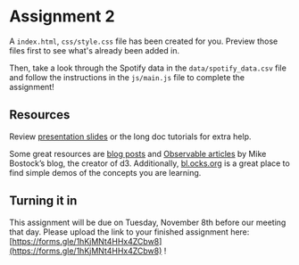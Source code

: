 # Assignment 2

A `index.html`, `css/style.css` file has been created for you. Preview those files first to see what's already been added in.

Then, take a look through the Spotify data in the `data/spotify_data.csv` file and follow the instructions in the `js/main.js` file to complete the assignment!

## Resources

Review [presentation slides](https://docs.google.com/presentation/d/1zBpe-j63_eWyoNQrsv1yq2r7ukLNDIZiEBkZ_SwD6rw/edit?usp=sharing) or the long doc tutorials for extra help. 

Some great resources are [blog posts](https://bost.ocks.org/mike/) and [Observable articles](https://observablehq.com/@mbostock) by Mike Bostock’s blog, the creator of d3. Additionally, [bl.ocks.org](https://bl.ocks.org/) is a great place to find simple demos of the concepts you are learning.


## Turning it in

This assignment will be due on Tuesday, November 8th before our meeting that day. Please upload the link to your finished assignment here: [https://forms.gle/1hKjMNt4HHx4ZCbw8](https://forms.gle/1hKjMNt4HHx4ZCbw8) ! 

